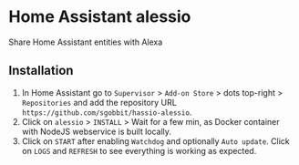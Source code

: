 # Home Assistant alessio

Share Home Assistant entities with Alexa

## Installation

1) In Home Assistant go to `Supervisor` > `Add-on Store` > dots top-right > `Repositories` and add the repository URL `https://github.com/sgobbit/hassio-alessio`.
1) Click on `alessio` > `INSTALL` > Wait for a few min, as Docker container with NodeJS webservice is built locally.
1) Click on `START` after enabling `Watchdog` and optionally `Auto update`. Click on `LOGS` and `REFRESH` to see everything is working as expected.
